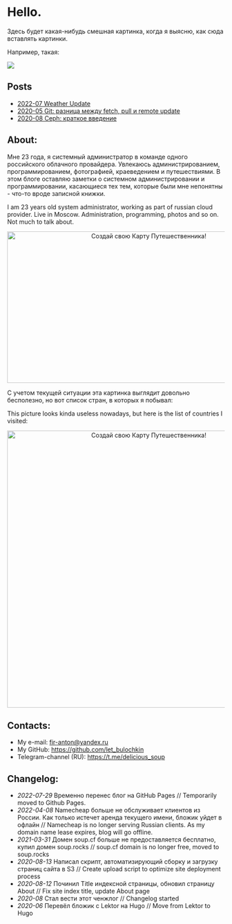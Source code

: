 # **Hello.**

Здесь будет какая-нибудь смешная картинка, когда я выясню, как сюда вставлять картинки.

Например, такая:

<p align="center"><img src="https://xkcd.ru/i/148_v1.png" style="display: block; " /></p>

## Posts

* [2022-07 Weather Update ](./2022-07-weather-update.md)
* [2020-05 Git: разница между fetch, pull и remote update ](./2020-05-fetch-pull-remote-update.md)
* [2020-08 Ceph: краткое введение](./2020-08-ceph-introduction.md)

## About:

Мне 23 года, я системный администратор в команде одного российского облачного провайдера. Увлекаюсь администрированием, программированием, фотографией, краеведением и путешествиями. В этом блоге оставляю заметки о системном администрировании и программировании, касающиеся тех тем, которые были мне непонятны - что-то вроде записной книжки.

I am 23 years old system administrator, working as part of russian cloud provider. Live in Moscow. Administration, programming, photos and so on. Not much to talk about.

<p align="center"><a href="https://visited.ru/"><img width="640" height="350" src="https://visited.ru/rumap.php?visited=RKRRTAVLAVORIVAKGDKLUKOSLENLIPMOSNIZNGRPSKROSRYASMOTVETULYAR" alt="Создай свою Карту Путешественника!" border="0"></a></p>

С учетом текущей ситуации эта картинка выглядит довольно бесполезно, но вот список стран, в которых я побывал:

This picture looks kinda useless nowadays, but here is the list of countries I visited:

<p align="center"><a href="https://visited.ru/"><img width="640" src="https://visited.ru/flagmap.php?visited=EGATBYBEHRCZDKEEFIFRDEHUITLVNLNOPLPTRUSKSIESTRMMLKVN" alt="Создай свою Карту Путешественника!" border="0"></a></p>

## Contacts:

* My e-mail: fir-anton@yandex.ru
* My GitHub: https://github.com/let_bulochkin
* Telegram-channel (RU): https://t.me/delicious_soup

## Changelog:

* _2022-07-29_ Временно перенес блог на GitHub Pages // Temporarily moved to Github Pages.
* _2022-04-08_ Namecheap больше не обслуживает клиентов из России. Как только истечет аренда текущего имени, бложик уйдет в офлайн // Namecheap is no longer serving Russian clients. As my domain name lease expires, blog will go offline.
* _2021-03-31_ Домен soup.cf больше не предоставляется бесплатно, купил домен soup.rocks // soup.cf domain is no longer free, moved to soup.rocks
* _2020-08-13_ Написал скрипт, автоматизирующий сборку и загрузку страниц сайта в S3 // Create upload script to optimize site deployment process
* _2020-08-12_ Починил Title индексной страницы, обновил страницу About // Fix site index title, update About page
* _2020-08_ Стал вести этот ченжлог // Changelog started
* _2020-06_  Перевёл бложик с Lektor на Hugo // Move from Lektor to Hugo
